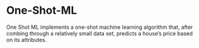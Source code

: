 # One-Shot-ML
One Shot ML implements a one-shot machine learning algorithm that, after combing through a relatively small data set, predicts a house’s price based on its attributes.
